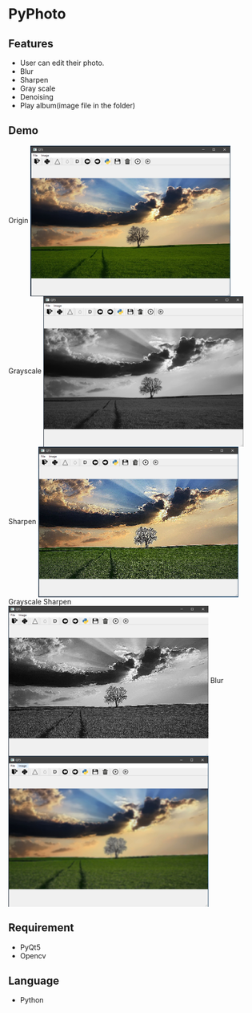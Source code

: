 PyPhoto
===
Features
---
-   User can edit their photo.
-   Blur
-   Sharpen
-   Gray scale
-   Denoising
-   Play album(image file in the folder)

Demo
---
Origin
<img style="vertical-align:middle;" width="400" height="300" src="https://github.com/near77/PyPhoto/blob/master/origin.PNG"/>
Grayscale
<img style="vertical-align:middle;" width="400" height="300" src="https://github.com/near77/PyPhoto/blob/master/gray.PNG"/>
Sharpen
<img style="vertical-align:middle;" width="400" height="300" src="https://github.com/near77/PyPhoto/blob/master/sharpen.PNG"/>
Grayscale Sharpen
<img style="vertical-align:middle;" width="400" height="300" src="https://github.com/near77/PyPhoto/blob/master/graysharpen.PNG"/>
Blur
<img style="vertical-align:middle;" width="400" height="300" src="https://github.com/near77/PyPhoto/blob/master/blur.PNG"/>

Requirement
---
-   PyQt5
-   Opencv

Language
---
-   Python

